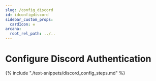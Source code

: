 ```yaml
---
slug: /config_discord
id: idconfigdiscord
sidebar_custom_props:
  cardIcon: ⚒️
arcana:
  root_rel_path: ../..
---
```


# Configure Discord Authentication

{% include "./text-snippets/discord_config_steps.md" %}